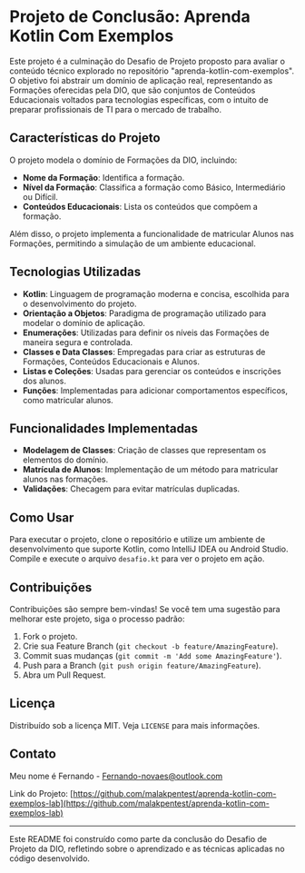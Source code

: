 # Projeto de Conclusão: Aprenda Kotlin Com Exemplos

Este projeto é a culminação do Desafio de Projeto proposto para avaliar o conteúdo técnico explorado no repositório "aprenda-kotlin-com-exemplos". O objetivo foi abstrair um domínio de aplicação real, representando as Formações oferecidas pela DIO, que são conjuntos de Conteúdos Educacionais voltados para tecnologias específicas, com o intuito de preparar profissionais de TI para o mercado de trabalho.

## Características do Projeto

O projeto modela o domínio de Formações da DIO, incluindo:
- **Nome da Formação**: Identifica a formação.
- **Nível da Formação**: Classifica a formação como Básico, Intermediário ou Difícil.
- **Conteúdos Educacionais**: Lista os conteúdos que compõem a formação.

Além disso, o projeto implementa a funcionalidade de matricular Alunos nas Formações, permitindo a simulação de um ambiente educacional.

## Tecnologias Utilizadas

- **Kotlin**: Linguagem de programação moderna e concisa, escolhida para o desenvolvimento do projeto.
- **Orientação a Objetos**: Paradigma de programação utilizado para modelar o domínio de aplicação.
- **Enumerações**: Utilizadas para definir os níveis das Formações de maneira segura e controlada.
- **Classes e Data Classes**: Empregadas para criar as estruturas de Formações, Conteúdos Educacionais e Alunos.
- **Listas e Coleções**: Usadas para gerenciar os conteúdos e inscrições dos alunos.
- **Funções**: Implementadas para adicionar comportamentos específicos, como matricular alunos.

## Funcionalidades Implementadas

- **Modelagem de Classes**: Criação de classes que representam os elementos do domínio.
- **Matrícula de Alunos**: Implementação de um método para matricular alunos nas formações.
- **Validações**: Checagem para evitar matrículas duplicadas.

## Como Usar

Para executar o projeto, clone o repositório e utilize um ambiente de desenvolvimento que suporte Kotlin, como IntelliJ IDEA ou Android Studio. Compile e execute o arquivo `desafio.kt` para ver o projeto em ação.

## Contribuições

Contribuições são sempre bem-vindas! Se você tem uma sugestão para melhorar este projeto, siga o processo padrão:
1. Fork o projeto.
2. Crie sua Feature Branch (`git checkout -b feature/AmazingFeature`).
3. Commit suas mudanças (`git commit -m 'Add some AmazingFeature'`).
4. Push para a Branch (`git push origin feature/AmazingFeature`).
5. Abra um Pull Request.

## Licença

Distribuído sob a licença MIT. Veja `LICENSE` para mais informações.

## Contato

Meu nome é Fernando - [Fernando-novaes@outlook.com](mailto:Fernando-novaes@outlook.com)

Link do Projeto: [https://github.com/malakpentest/aprenda-kotlin-com-exemplos-lab](https://github.com/malakpentest/aprenda-kotlin-com-exemplos-lab)

---

Este README foi construído como parte da conclusão do Desafio de Projeto da DIO, refletindo sobre o aprendizado e as técnicas aplicadas no código desenvolvido.
